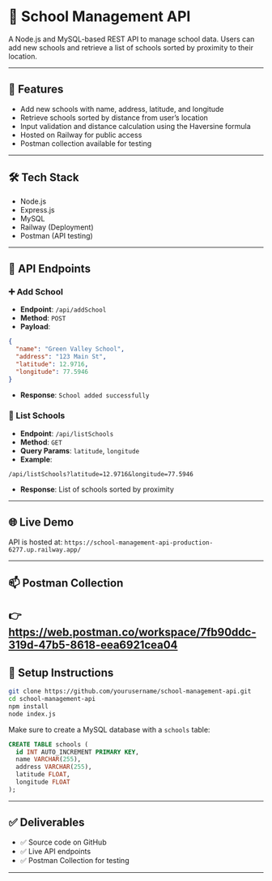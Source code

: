 # 📘 School Management API

A Node.js and MySQL-based REST API to manage school data. Users can add new schools and retrieve a list of schools sorted by proximity to their location.

---

## 🚀 Features

- Add new schools with name, address, latitude, and longitude
- Retrieve schools sorted by distance from user’s location
- Input validation and distance calculation using the Haversine formula
- Hosted on Railway for public access
- Postman collection available for testing

---

## 🛠 Tech Stack

- Node.js
- Express.js
- MySQL
- Railway (Deployment)
- Postman (API testing)

---

## 📡 API Endpoints

### ➕ Add School
- **Endpoint**: `/api/addSchool`
- **Method**: `POST`
- **Payload**:
```json
{
  "name": "Green Valley School",
  "address": "123 Main St",
  "latitude": 12.9716,
  "longitude": 77.5946
}
````

* **Response**: `School added successfully`

### 📍 List Schools

* **Endpoint**: `/api/listSchools`
* **Method**: `GET`
* **Query Params**: `latitude`, `longitude`
* **Example**:

```
/api/listSchools?latitude=12.9716&longitude=77.5946
```

* **Response**: List of schools sorted by proximity

---

## 🌐 Live Demo

API is hosted at:
`https://school-management-api-production-6277.up.railway.app/`

---

## 📫 Postman Collection

👉https://web.postman.co/workspace/7fb90ddc-319d-47b5-8618-eea6921cea04
---

## 📁 Setup Instructions

```bash
git clone https://github.com/yourusername/school-management-api.git
cd school-management-api
npm install
node index.js
```

Make sure to create a MySQL database with a `schools` table:

```sql
CREATE TABLE schools (
  id INT AUTO_INCREMENT PRIMARY KEY,
  name VARCHAR(255),
  address VARCHAR(255),
  latitude FLOAT,
  longitude FLOAT
);
```

---

## ✅ Deliverables

* ✅ Source code on GitHub
* ✅ Live API endpoints
* ✅ Postman Collection for testing

---

